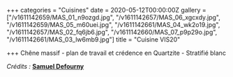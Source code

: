 +++
categories = "Cuisines"
date = 2020-05-12T00:00:00Z
gallery = ["/v1611142659/MAS_01_n9ozgd.jpg", "/v1611142657/MAS_06_xgcxdy.jpg", "/v1611142659/MAS_05_m60uei.jpg", "/v1611142661/MAS_04_wk2o19.jpg", "/v1611142657/MAS_02_fq6jb6.jpg", "/v1611142660/MAS_07_p9p29o.jpg", "/v1611142661/MAS_03_lw6mb9.jpg"]
title = "Cuisine VIS20"

+++
Chêne massif - plan de travail et crédence en Quartzite - Stratifié blanc

_Crédits :_ [**Samuel Defourny**](https://www.smdf.be/)